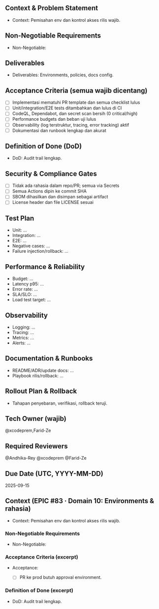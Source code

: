 <!-- AUTO:ENTERPRISE_TEMPLATE_V1 BEGIN -->
<!-- epic:#83 domain:10:Environments & rahasia generated:2025-08-23T18:26:07.864Z -->
## Context & Problem Statement
- Context: Pemisahan env dan kontrol akses rilis wajib.

## Non-Negotiable Requirements
- Non-Negotiable:

## Deliverables
- Deliverables: Environments, policies, docs config.

## Acceptance Criteria (semua wajib dicentang)
- [ ] Implementasi mematuhi PR template dan semua checklist lulus
- [ ] Unit/integration/E2E tests ditambahkan dan lulus di CI
- [ ] CodeQL, Dependabot, dan secret scan bersih (0 critical/high)
- [ ] Performance budgets dan beban uji lulus
- [ ] Observability (log terstruktur, tracing, error tracking) aktif
- [ ] Dokumentasi dan runbook lengkap dan akurat

## Definition of Done (DoD)
- DoD: Audit trail lengkap.

## Security & Compliance Gates
- [ ] Tidak ada rahasia dalam repo/PR; semua via Secrets
- [ ] Semua Actions dipin ke commit SHA
- [ ] SBOM dihasilkan dan disimpan sebagai artifact
- [ ] License header dan file LICENSE sesuai

## Test Plan
- Unit: ...
- Integration: ...
- E2E: ...
- Negative cases: ...
- Failure injection/rollback: ...

## Performance & Reliability
- Budget: ...
- Latency p95: ...
- Error rate: ...
- SLA/SLO: ...
- Load test target: ...

## Observability
- Logging: ...
- Tracing: ...
- Metrics: ...
- Alerts: ...

## Documentation & Runbooks
- README/ADR/update docs: ...
- Playbook rilis/rollback: ...

## Rollout Plan & Rollback
- Tahapan penyebaran, verifikasi, rollback teruji.

## Tech Owner (wajib)
@xcodeprem,Farid-Ze

## Required Reviewers
@Andhika-Rey @xcodeprem @Farid-Ze

## Due Date (UTC, YYYY-MM-DD)
2025-09-15
<!-- AUTO:ENTERPRISE_TEMPLATE_V1 END -->

<!-- AUTO:CONTEXT_V1 BEGIN -->
<!-- parent:#13 epic:#83 generated:2025-08-23T16:21:44.770Z -->
## Context (EPIC #83 · Domain 10: Environments & rahasia)

- Context: Pemisahan env dan kontrol akses rilis wajib.

### Non-Negotiable Requirements
- Non-Negotiable:

### Acceptance Criteria (excerpt)
- Acceptance:
  
  - [ ] PR ke prod butuh approval environment.

### Definition of Done (excerpt)
- DoD: Audit trail lengkap.

<!-- AUTO:CONTEXT_V1 END -->
